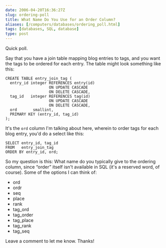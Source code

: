 ```yaml
--- 
date: 2006-04-20T16:36:27Z
slug: ordering-poll
title: What Name Do You Use for an Order Column?
aliases: [/computers/databases/ordering_poll.html]
tags: [databases, SQL, database]
type: post
---
```


Quick poll.

Say that you have a join table mapping blog entries to tags, and you want the
tags to be ordered for each entry. The table might look something like this:

    CREATE TABLE entry_join_tag (
      entry_id integer REFERENCES entry(id)
                       ON UPDATE CASCADE
                       ON DELETE CASCADE,
      tag_id   integer REFERENCES tag(id)
                       ON UPDATE CASCADE
                       ON DELETE CASCADE,
      ord       smallint,
      PRIMARY KEY (entry_id, tag_id)
    );

It's the `ord` column I'm talking about here, wherein to order tags for each
blog entry, you'd do a select like this:

    SELECT entry_id, tag_id
    FROM   entry_join_tag
    ORDER BY entry_id, ord;

So my question is this: What name do you typically give to the ordering column,
since “order” itself isn't available in SQL (it's a reserved word, of course).
Some of the options I can think of:

-   ord
-   ordr
-   seq
-   place
-   rank
-   tag\_ord
-   tag\_order
-   tag\_place
-   tag\_rank
-   tag\_seq

Leave a comment to let me know. Thanks!
